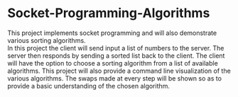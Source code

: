 # Socket-Programming-Algorithms  

This project implements socket programming and will also demonstrate various sorting algorithms.  
In this project the client will send input a list of numbers to the server. The server then responds by sending a sorted list back to the client.
The client will have the option to choose a sorting algorithm from a list of available algorithms. This project will also provide a command line visualization of the various algorithms. The swaps made at every step will be shown so as to provide a basic understanding of the chosen algorithm.
